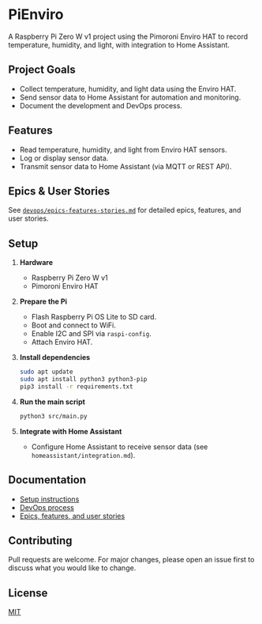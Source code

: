 # PiEnviro

A Raspberry Pi Zero W v1 project using the Pimoroni Enviro HAT to record temperature, humidity, and light, with integration to Home Assistant.

## Project Goals
- Collect temperature, humidity, and light data using the Enviro HAT.
- Send sensor data to Home Assistant for automation and monitoring.
- Document the development and DevOps process.

## Features
- Read temperature, humidity, and light from Enviro HAT sensors.
- Log or display sensor data.
- Transmit sensor data to Home Assistant (via MQTT or REST API).

## Epics & User Stories
See [`devops/epics-features-stories.md`](devops/epics-features-stories.md) for detailed epics, features, and user stories.

## Setup

1. **Hardware**
   - Raspberry Pi Zero W v1
   - Pimoroni Enviro HAT

2. **Prepare the Pi**
   - Flash Raspberry Pi OS Lite to SD card.
   - Boot and connect to WiFi.
   - Enable I2C and SPI via `raspi-config`.
   - Attach Enviro HAT.

3. **Install dependencies**
   ```sh
   sudo apt update
   sudo apt install python3 python3-pip
   pip3 install -r requirements.txt
   ```

4. **Run the main script**
   ```sh
   python3 src/main.py
   ```

5. **Integrate with Home Assistant**
   - Configure Home Assistant to receive sensor data (see `homeassistant/integration.md`).

## Documentation
- [Setup instructions](docs/setup.md)
- [DevOps process](devops/process.md)
- [Epics, features, and user stories](devops/epics-features-stories.md)

## Contributing
Pull requests are welcome. For major changes, please open an issue first to discuss what you would like to change.

## License
[MIT](LICENSE)
